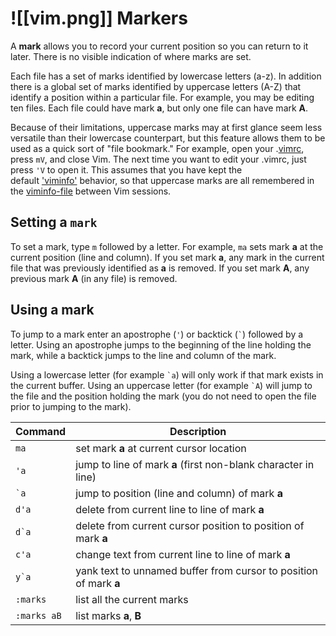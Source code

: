 # ![[vim.png]] Markers

A **mark** allows you to record your current position so you can return to it later. There is no visible indication of where marks are set.

Each file has a set of marks identified by lowercase letters (a-z). In addition there is a global set of marks identified by uppercase letters (A-Z) that identify a position within a particular file. For example, you may be editing ten files. Each file could have mark **a**, but only one file can have mark **A**.

Because of their limitations, uppercase marks may at first glance seem less versatile than their lowercase counterpart, but this feature allows them to be used as a quick sort of "file bookmark." For example, open your .[vimrc](https://vim.fandom.com/wiki/Vimrc "Vimrc"), press `mV`, and close Vim. The next time you want to edit your .vimrc, just press `'V` to open it. This assumes that you have kept the default ['viminfo'](http://vimdoc.sourceforge.net/cgi-bin/help?tag=%27viminfo%27) behavior, so that uppercase marks are all remembered in the [viminfo-file](http://vimdoc.sourceforge.net/cgi-bin/help?tag=viminfo-file) between Vim sessions.

## Setting a `mark`
To set a mark, type `m` followed by a letter. For example, `ma` sets mark **a** at the current position (line and column). If you set mark **a**, any mark in the current file that was previously identified as **a** is removed. If you set mark **A**, any previous mark **A** (in any file) is removed.

## Using a mark
To jump to a mark enter an apostrophe (`'`) or backtick (`` ` ``) followed by a letter. Using an apostrophe jumps to the beginning of the line holding the mark, while a backtick jumps to the line and column of the mark.

Using a lowercase letter (for example `` `a ``) will only work if that mark exists in the current buffer. Using an uppercase letter (for example `` `A ``) will jump to the file and the position holding the mark (you do not need to open the file prior to jumping to the mark).

|Command|Description|
|---|---|
|`ma`|set mark **a** at current cursor location|
|`'a`|jump to line of mark **a** (first non-blank character in line)|
|`` `a ``|jump to position (line and column) of mark **a**|
|`d'a`|delete from current line to line of mark **a**|
|``d`a``|delete from current cursor position to position of mark **a**|
|`c'a`|change text from current line to line of mark **a**|
|``y`a``|yank text to unnamed buffer from cursor to position of mark **a**|
|`:marks`|list all the current marks|
|`:marks aB`|list marks **a**, **B**|

